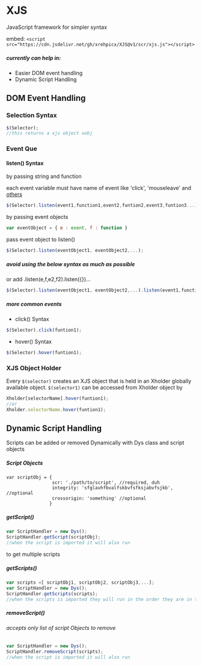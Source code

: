 # XJS
JavaScript framework for simpler syntax

embed: `<script src="https://cdn.jsdelivr.net/gh/xrehpicx/XJS@v1/scr/xjs.js"></script>`

##### currently can help in:
  * Easier DOM event handling
  * Dynamic Script Handling

## DOM Event Handling

  ### Selection Syntax
  ```javascript
  $(Selector);
  //this returns a xjs object xobj
  ```
  ### Event Que

  #### listen() Syntax
  by passing string and function

  each event variable must have name of event like 'click', 'mouseleave' and [others](https://developer.mozilla.org/en-US/docs/Web/Events)

  ```javascript
  $(Selector).listen(event1,function1,event2,funtion2,event3,funtion3...);
  ```
  by passing event objects
  ```javascript
  var eventObject = { e : event, f : function }
  ```
  pass event object to listen()
  ```javascript
  $(Selector).listen(eventObject1, eventObject2,...);
  ```

  ##### avoid using the below syntax as much as possible

  or add .listen(e,f,e2,f2).listen({})...
  ```javascript
  $(Selector).listen(eventObject1, eventObject2,...).listen(event1,function1,event2,funtion2...);
  ```

  ##### more common events

  * click() Syntax
  ```javascript
  $(Selector).click(funtion1);
  ```
  * hover() Syntax
  ```javascript
  $(Selector).hover(funtion1);
  ```

### XJS Object Holder

  Every  `$(selector)` creates an XJS object that is held in an Xholder globally available object.
  `$(selector1)` can be accessed from Xholder object by
  ```javascript
  Xholder[selectorName].hover(funtion1);
  //or
  Xholder.selectorName.hover(funtion1);
  ```

## Dynamic Script Handling
  Scripts can be added or removed Dynamically with Dys class and script objects
  
  ##### Script Objects

    var scriptObj = { 
                     scr: './path/to/script', //required, duh
                     integrity: 'sfglavhfbvalfskbvfsfksjabvfsjkb', //optional
                     crossorigin: 'something' //optional
                    }
                    
  ##### getScript()  
  ```javascript
  var ScriptHandler = new Dys();
  ScriptHandler.getScript(scriptObj);
  //when the script is imported it will also run
  ```
  to get multiple scripts
  ##### getScripts()  
  ```javascript
  var scripts =[ scriptObj1, scriptObj2, scriptObj3,...];
  var ScriptHandler = new Dys();
  ScriptHandler.getScripts(scripts);
  //when the scripts is imported they will run in the order they are in the scripts list
  ```
  ##### removeScript()  
  ###### accepts only list of script Objects to remove
  ```javascript
  var ScriptHandler = new Dys();
  ScriptHandler.removeScript(scripts);
  //when the script is imported it will also run
  ```
  
  
  
